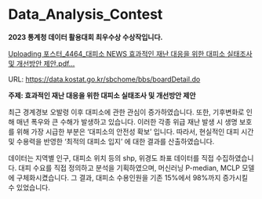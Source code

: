 # Data_Analysis_Contest
**2023 통계청 데이터 활용대회 최우수상 수상작입니다.**

[Uploading 포스터_4464_대피소 NEWS 효과적인 재난 대응을 위한 대피소 실태조사 및 개선방안 제안.pdf…]()

URL: https://data.kostat.go.kr/sbchome/bbs/boardDetail.do

**주제: 효과적인 재난 대응을 위한 대피소 실태조사 및 개선방안 제안**

최근 경계경보 오발령 이후 대피소에 관한 관심이 증가하였습니다. 또한, 기후변화로 인해 매년 폭우와 큰 수해가 발생하고 있습니다. 이러한 각종 위급 재난 발생 시 생명 보호를 위해 가장 시급한 부분은 ‘대피소의 안전성 확보’ 입니다. 따라서, 현실적인 대피 시간 및 수용력을 반영한 ‘최적의 대피소 입지’ 에 대한 결과를 산출하였습니다.

데이터는 지역별 인구, 대피소 위치 등의 shp, 위경도 좌표 데이터를 직접 수집하였습니다. 대피 수요를 직접 정의하고 분석을 기획하였으며, 머신러닝 P-median, MCLP 모델에 구체화시켰습니다. 그 결과, 대피소 수용인원을 기존 15%에서 98%까지 증가시킬 수 있었습니다.
